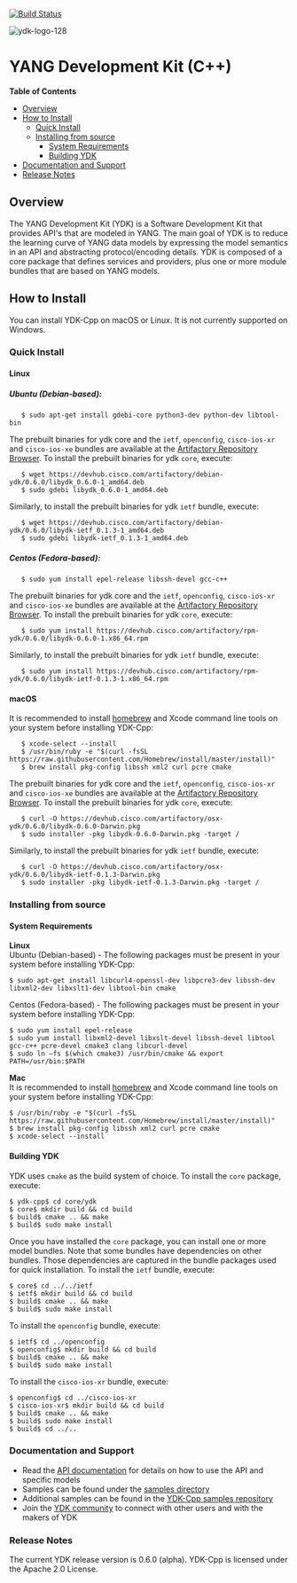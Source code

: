[![Build Status](https://travis-ci.org/CiscoDevNet/ydk-cpp.svg?branch=master)](https://travis-ci.org/CiscoDevNet/ydk-cpp)

![ydk-logo-128](https://cloud.githubusercontent.com/assets/16885441/24175899/2010f51e-0e56-11e7-8fb7-30a9f70fbb86.png)

# YANG Development Kit (C++)

<!-- START doctoc generated TOC please keep comment here to allow auto update -->
<!-- DON'T EDIT THIS SECTION, INSTEAD RE-RUN doctoc TO UPDATE -->
**Table of Contents**

- [Overview](#overview)
- [How to Install](#how-to-install)
  - [Quick Install](#quick-install)
  - [Installing from source](#installing-from-source)
    - [System Requirements](#system-requirements)
    - [Building YDK](#building-ydk)
- [Documentation and Support](#documentation-and-support)
- [Release Notes](#release-notes)

<!-- END doctoc generated TOC please keep comment here to allow auto update -->

## Overview

The YANG Development Kit (YDK) is a Software Development Kit that provides API's that are modeled in YANG. The main goal of YDK is to reduce the learning curve of YANG data models by expressing the model semantics in an API and abstracting protocol/encoding details.  YDK is composed of a core package that defines services and providers, plus one or more module bundles that are based on YANG models.  

## How to Install

You can install YDK-Cpp on macOS or Linux.  It is not currently supported on Windows.

### Quick Install

#### Linux
##### Ubuntu (Debian-based):
```
   $ sudo apt-get install gdebi-core python3-dev python-dev libtool-bin
```
The prebuilt binaries for ydk core and the `ietf`, `openconfig`, `cisco-ios-xr` and `cisco-ios-xe` bundles are available at the [Artifactory Repository Browser](https://devhub.cisco.com/artifactory/webapp/#/artifacts/browse/tree/General/debian-ydk/0.6.0).
To install the prebuilt binaries for ydk `core`, execute:
```
   $ wget https://devhub.cisco.com/artifactory/debian-ydk/0.6.0/libydk_0.6.0-1_amd64.deb
   $ sudo gdebi libydk_0.6.0-1_amd64.deb
```
Similarly, to install the prebuilt binaries for ydk `ietf` bundle, execute:
```
   $ wget https://devhub.cisco.com/artifactory/debian-ydk/0.6.0/libydk-ietf_0.1.3-1_amd64.deb
   $ sudo gdebi libydk-ietf_0.1.3-1_amd64.deb
```

##### Centos (Fedora-based):
```
   $ sudo yum install epel-release libssh-devel gcc-c++
```
The prebuilt binaries for ydk core and the `ietf`, `openconfig`, `cisco-ios-xr` and `cisco-ios-xe` bundles are available at the [Artifactory Repository Browser](https://devhub.cisco.com/artifactory/webapp/#/artifacts/browse/tree/General/rpm-ydk/0.6.0).
To install the prebuilt binaries for ydk `core`, execute:
```
   $ sudo yum install https://devhub.cisco.com/artifactory/rpm-ydk/0.6.0/libydk-0.6.0-1.x86_64.rpm
```
Similarly, to install the prebuilt binaries for ydk `ietf` bundle, execute:
```
   $ sudo yum install https://devhub.cisco.com/artifactory/rpm-ydk/0.6.0/libydk-ietf-0.1.3-1.x86_64.rpm
```

#### macOS

It is recommended to install [homebrew](http://brew.sh) and Xcode command line tools on your system before installing YDK-Cpp:
```
   $ xcode-select --install
   $ /usr/bin/ruby -e "$(curl -fsSL https://raw.githubusercontent.com/Homebrew/install/master/install)"
   $ brew install pkg-config libssh xml2 curl pcre cmake
```

The prebuilt binaries for ydk core and the `ietf`, `openconfig`, `cisco-ios-xr` and `cisco-ios-xe` bundles are available at the [Artifactory Repository Browser](https://devhub.cisco.com/artifactory/webapp/#/artifacts/browse/tree/General/osx-ydk/0.6.0).
To install the prebuilt binaries for ydk `core`, execute:
```
   $ curl -O https://devhub.cisco.com/artifactory/osx-ydk/0.6.0/libydk-0.6.0-Darwin.pkg
   $ sudo installer -pkg libydk-0.6.0-Darwin.pkg -target /
```
Similarly, to install the prebuilt binaries for ydk `ietf` bundle, execute:
```
   $ curl -O https://devhub.cisco.com/artifactory/osx-ydk/0.6.0/libydk-ietf-0.1.3-Darwin.pkg
   $ sudo installer -pkg libydk-ietf-0.1.3-Darwin.pkg -target /
```

### Installing from source
#### System Requirements
**Linux**  
Ubuntu (Debian-based) - The following packages must be present in your system before installing YDK-Cpp:
```
$ sudo apt-get install libcurl4-openssl-dev libpcre3-dev libssh-dev libxml2-dev libxslt1-dev libtool-bin cmake
```

Centos (Fedora-based) - The following packages must be present in your system before installing YDK-Cpp:
```
$ sudo yum install epel-release
$ sudo yum install libxml2-devel libxslt-devel libssh-devel libtool gcc-c++ pcre-devel cmake3 clang libcurl-devel
$ sudo ln –fs $(which cmake3) /usr/bin/cmake && export PATH=/usr/bin:$PATH
```

**Mac**  
It is recommended to install [homebrew](http://brew.sh) and Xcode command line tools on your system before installing YDK-Cpp:
```
$ /usr/bin/ruby -e "$(curl -fsSL https://raw.githubusercontent.com/Homebrew/install/master/install)"
$ brew install pkg-config libssh xml2 curl pcre cmake
$ xcode-select --install
```
#### Building YDK
YDK uses ``cmake`` as the build system of choice. To install the ``core`` package, execute:
```
$ ydk-cpp$ cd core/ydk
$ core$ mkdir build && cd build
$ build$ cmake .. && make
$ build$ sudo make install
```

Once you have installed the ``core`` package, you can install one or more model bundles.  Note that some bundles have dependencies on other bundles.  Those dependencies are captured in the bundle packages used for quick installation. To install the `ietf` bundle, execute:
```
$ core$ cd ../../ietf
$ ietf$ mkdir build && cd build
$ build$ cmake .. && make
$ build$ sudo make install
```

To install the `openconfig` bundle, execute:
```
$ ietf$ cd ../openconfig
$ openconfig$ mkdir build && cd build
$ build$ cmake .. && make
$ build$ sudo make install
```

To install the `cisco-ios-xr` bundle, execute:
```
$ openconfig$ cd ../cisco-ios-xr
$ cisco-ios-xr$ mkdir build && cd build
$ build$ cmake .. && make
$ build$ sudo make install
$ build$ cd ../..
```

### Documentation and Support
- Read the [API documentation](http://ydk.cisco.com/cpp/docs) for details on how to use the API and specific models
- Samples can be found under the [samples directory](https://github.com/CiscoDevNet/ydk-cpp/tree/master/core/samples)
- Additional samples can be found in the [YDK-Cpp samples repository](https://github.com/CiscoDevNet/ydk-cpp-samples)
- Join the [YDK community](https://communities.cisco.com/community/developer/ydk) to connect with other users and with the makers of YDK

### Release Notes
The current YDK release version is 0.6.0 (alpha). YDK-Cpp is licensed under the Apache 2.0 License.
